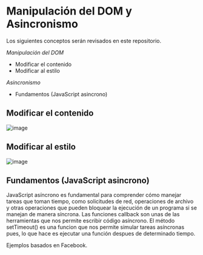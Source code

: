 # Manipulación del DOM y Asincronismo

Los siguientes conceptos serán revisados en este repositorio.

*Manipulación del DOM*
- Modificar el contenido
- Modificar al estilo

*Asincronismo*
- Fundamentos (JavaScript asincrono)

Modificar el contenido
-
![image](https://github.com/Isaac-Leon1/asyncronismo-dom/assets/123756226/316bb6c3-66ee-494e-82bc-23beb15d07a5)

Modificar al estilo
-
![image](https://github.com/Isaac-Leon1/asyncronismo-dom/assets/123756226/1501a194-1064-4d11-8e78-795516676ff3)

Fundamentos (JavaScript asincrono)
-
JavaScript asíncrono es fundamental para comprender cómo manejar tareas que toman tiempo, como solicitudes de red, operaciones de archivo y otras operaciones que pueden bloquear la ejecución de un programa si se manejan de manera síncrona. Las funciones callback son unas de las herramientas que nos permite escribir código asíncrono. 
El método setTimeout() es una funcion que nos permite simular tareas asíncronas pues, lo que hace es ejecutar una función despues de determinado tiempo. 


Ejemplos basados en Facebook.
